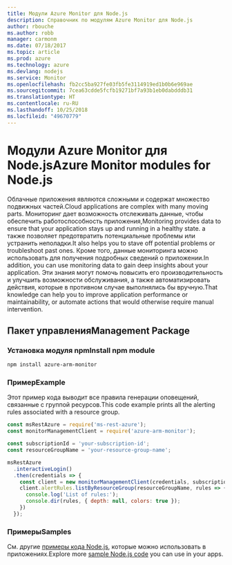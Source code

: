 ```yaml
---
title: Модули Azure Monitor для Node.js
description: Справочник по модулям Azure Monitor для Node.js
author: rbouche
ms.author: robb
manager: carmonm
ms.date: 07/18/2017
ms.topic: article
ms.prod: azure
ms.technology: azure
ms.devlang: nodejs
ms.service: Monitor
ms.openlocfilehash: fb2cc5ba927fe03fb5fe3114919ed1b0b6e969ae
ms.sourcegitcommit: 7cea63cdde5fcfb19271bf7a93b1eb0dabdddb31
ms.translationtype: HT
ms.contentlocale: ru-RU
ms.lasthandoff: 10/25/2018
ms.locfileid: "49670779"
---
```

# <a name="azure-monitor-modules-for-nodejs"></a><span data-ttu-id="ce9b1-103">Модули Azure Monitor для Node.js</span><span class="sxs-lookup"><span data-stu-id="ce9b1-103">Azure Monitor modules for Node.js</span></span>

<span data-ttu-id="ce9b1-104">Облачные приложения являются сложными и содержат множество подвижных частей.</span><span class="sxs-lookup"><span data-stu-id="ce9b1-104">Cloud applications are complex with many moving parts.</span></span> <span data-ttu-id="ce9b1-105">Мониторинг дает возможность отслеживать данные, чтобы обеспечить работоспособность приложения,</span><span class="sxs-lookup"><span data-stu-id="ce9b1-105">Monitoring provides data to ensure that your application stays up and running in a healthy state.</span></span> <span data-ttu-id="ce9b1-106">а также позволяет предотвратить потенциальные проблемы или устранить неполадки.</span><span class="sxs-lookup"><span data-stu-id="ce9b1-106">It also helps you to stave off potential problems or troubleshoot past ones.</span></span> <span data-ttu-id="ce9b1-107">Кроме того, данные мониторинга можно использовать для получения подробных сведений о приложении.</span><span class="sxs-lookup"><span data-stu-id="ce9b1-107">In addition, you can use monitoring data to gain deep insights about your application.</span></span> <span data-ttu-id="ce9b1-108">Эти знания могут помочь повысить его производительность и улучшить возможности обслуживания, а также автоматизировать действия, которые в противном случае выполнялись бы вручную.</span><span class="sxs-lookup"><span data-stu-id="ce9b1-108">That knowledge can help you to improve application performance or maintainability, or automate actions that would otherwise require manual intervention.</span></span>

## <a name="management-package"></a><span data-ttu-id="ce9b1-109">Пакет управления</span><span class="sxs-lookup"><span data-stu-id="ce9b1-109">Management Package</span></span>

### <a name="install-npm-module"></a><span data-ttu-id="ce9b1-110">Установка модуля npm</span><span class="sxs-lookup"><span data-stu-id="ce9b1-110">Install npm module</span></span>

```bash
npm install azure-arm-monitor
```

### <a name="example"></a><span data-ttu-id="ce9b1-111">Пример</span><span class="sxs-lookup"><span data-stu-id="ce9b1-111">Example</span></span>

<span data-ttu-id="ce9b1-112">Этот пример кода выводит все правила генерации оповещений, связанные с группой ресурсов.</span><span class="sxs-lookup"><span data-stu-id="ce9b1-112">This code example prints all the alerting rules associated with a resource group.</span></span>

```javascript
const msRestAzure = require('ms-rest-azure');
const monitorManagementClient = require('azure-arm-monitor');

const subscriptionId = 'your-subscription-id';
const resourceGroupName = 'your-resource-group-name';

msRestAzure
  .interactiveLogin()
  .then(credentials => {
    const client = new monitorManagementClient(credentials, subscriptionId);
    client.alertRules.listByResourceGroup(resourceGroupName, rules => {
      console.log('List of rules:');
      console.dir(rules, { depth: null, colors: true });
    })
  });
```

### <a name="samples"></a><span data-ttu-id="ce9b1-113">Примеры</span><span class="sxs-lookup"><span data-stu-id="ce9b1-113">Samples</span></span>

<span data-ttu-id="ce9b1-114">См. другие [примеры кода Node.js](https://azure.microsoft.com/resources/samples/?platform=nodejs), которые можно использовать в приложениях.</span><span class="sxs-lookup"><span data-stu-id="ce9b1-114">Explore more [sample Node.js code](https://azure.microsoft.com/resources/samples/?platform=nodejs) you can use in your apps.</span></span>
